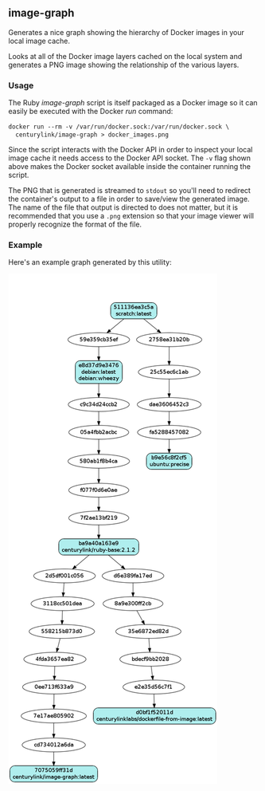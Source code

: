 ## image-graph
Generates a nice graph showing the hierarchy of Docker images in your local
image cache.

Looks at all of the Docker image layers cached on the local system and
generates a PNG image showing the relationship of the various layers.

### Usage

The Ruby *image-graph* script is itself packaged as a Docker image so it can
easily be executed with the Docker *run* command:

    docker run --rm -v /var/run/docker.sock:/var/run/docker.sock \
      centurylink/image-graph > docker_images.png

Since the script interacts with the Docker API in order to inspect your local
image cache it needs access to the Docker API socket. The `-v` flag shown above
makes the Docker socket available inside the container running the script.

The PNG that is generated is streamed to `stdout` so you'll need to redirect
the container's output to a file in order to save/view the generated image. The
name of the file that output is directed to does not matter, but it is
recommended that you use a `.png` extension so that your image viewer will
properly recognize the format of the file.

### Example

Here's an example graph generated by this utility:

![Sample Graph](./sample.png)

